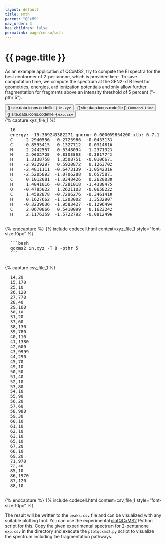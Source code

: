 ```yaml
---
layout: default
title: smth
parent: "QCxMS"
nav_order: 3
has_children: false
permalink: page/censo/smth
---
```


# {{ page.title }}

As an example application of QCxMS2, try to compute the EI spectra for the best conformer of 2-pentanone, which is provided here.
To save computation time, we compute the spectrum at the GFN2-xTB level for geometries, energies, and ionization potentials and only allow further fragmentation 
for fragments above an intensity threshold of 5 percent ("-pthr 5").

<!-- Tab links -->
<div class="tab card">
  <button class="tablinks tab-id-1" onclick="openTabId(event, 'xyz-1', 'tab-id-1')" id="open-1">
    {{ site.data.icons.codefile }} <code>in.xyz</code>
  </button>
  <button class="tablinks tab-id-2" onclick="openTabId(event, 'cmd-1', 'tab-id-2')" id="open-2">
    {{ site.data.icons.codefile }} <code>Command Line</code>
  </button>
  <button class="tablinks tab-id-3" onclick="openTabId(event, 'csv-1', 'tab-id-3')" id="open-3">
    {{ site.data.icons.codefile }} <code>exp.csv</code>
  </button>
</div>

<!-- Tab content for in.xyz -->
<div id="xyz-1" class="tabcontent tab-id-1" style="text-align:justify">
  {% capture xyz_file_1 %}
  <pre>
  16
  energy: -19.369243382271 gnorm: 0.000059854200 xtb: 6.7.1 (b14f90e)
  C    -2.2940556  -0.2725986  -0.0453133
  C    -0.8595415   0.1327712   0.0314810
  H     2.2442557   0.5348094   1.2371323
  H     2.9632725   0.8303553  -0.3817743
  H     1.3138758   1.3508751  -0.0106671
  H    -2.9329297   0.5920872   0.1263702
  H    -2.4811111  -0.6473139  -1.0542316
  H    -2.5205893  -1.0706288   0.6575871
  C     0.1012081  -1.0348426   0.2620038
  H     1.4041016  -0.7281018  -1.4388475
  O    -0.4785022   1.2621103  -0.0658222
  C     1.4592878  -0.7296276  -0.3461410
  H     0.1627662  -1.1203002   1.3532907
  H    -0.3239036  -1.9583427  -0.1296494
  C     2.0670866   0.5410099   0.1623242
  H     2.1176359  -1.5722792  -0.0812496
  </pre>
  {% endcapture %}
  {% include codecell.html content=xyz_file_1 style="font-size:10px" %}
</div>

<!-- Tab content for Command Line -->
<div id="cmd-1" class="tabcontent tab-id-2" style="text-align:justify">
  <pre>
  ```bash
  qcxms2 in.xyz -T 8 -pthr 5
  ```
  </pre>
</div>

<!-- Tab content for exp.csv -->
<div id="csv-1" class="tabcontent tab-id-3" style="text-align:justify">
  {% capture csv_file_1 %}
  <pre>
  14,20
  15,170
  25,10
  26,120
  27,770
  28,40
  29,160
  30,10
  31,20
  37,60
  38,130
  39,780
  40,110
  41,1380
  42,600
  43,9999
  44,290
  45,70
  49,10
  50,50
  51,40
  52,10
  53,80
  54,10
  55,90
  56,20
  57,60
  58,980
  59,30
  60,10
  61,10
  62,10
  63,10
  65,10
  67,20
  68,10
  69,20
  71,970
  72,40
  85,10
  86,1970
  87,120
  88,10
  </pre>
  {% endcapture %}
  {% include codecell.html content=csv_file_1 style="font-size:10px" %}
</div>


The result will be written to the `peaks.csv` file and can be visualized with any suitable plotting tool. You can use the experimental [plotQCxMS2](https://github.com/gorges97/plotQCxMS2) Python script for this. Copy the given experimental spectrum for 2-pentanone `exp.csv` in the directory and execute the `plotqcxms2.py` script to visualize the spectrum including the fragmentation pathways.




